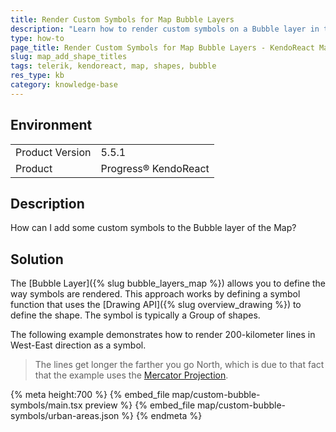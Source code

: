 ```yaml
---
title: Render Custom Symbols for Map Bubble Layers
description: "Learn how to render custom symbols on a Bubble layer in the KendoReact Map."
type: how-to
page_title: Render Custom Symbols for Map Bubble Layers - KendoReact Map
slug: map_add_shape_titles
tags: telerik, kendoreact, map, shapes, bubble
res_type: kb
category: knowledge-base
---
```


## Environment

<table>
    <tbody>
	    <tr>
	    	<td>Product Version</td>
	    	<td>5.5.1</td>
	    </tr>
	    <tr>
	    	<td>Product</td>
	    	<td>Progress® KendoReact</td>
	    </tr>
    </tbody>
</table>

## Description

How can I add some custom symbols to the Bubble layer of the Map?

## Solution

The [Bubble Layer]({% slug bubble_layers_map %}) allows you to define the way symbols are rendered.
This approach works by defining a symbol function that uses the [Drawing API]({% slug overview_drawing %}) to define the shape. The symbol is typically a Group of shapes.

The following example demonstrates how to render 200-kilometer lines in West-East direction as a symbol.

> The lines get longer the farther you go North, which is due to that fact that the example uses the [Mercator Projection](https://en.wikipedia.org/wiki/Mercator_projection).

{% meta height:700 %}
{% embed_file map/custom-bubble-symbols/main.tsx preview %}
{% embed_file map/custom-bubble-symbols/urban-areas.json %}
{% endmeta %}
